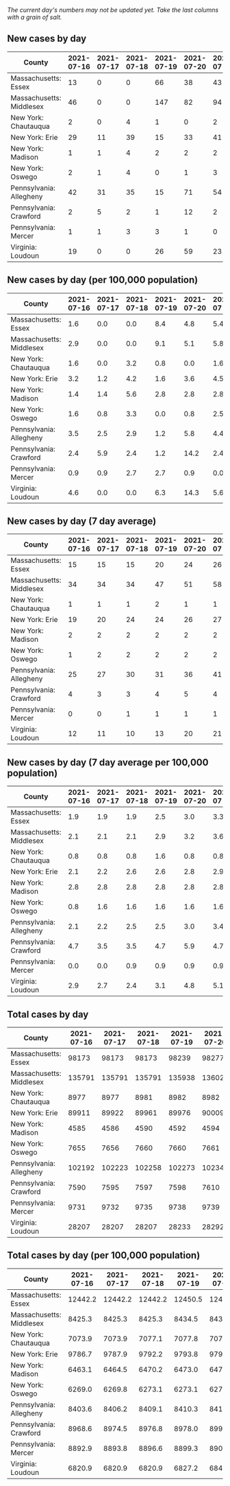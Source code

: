 _The current day's numbers may not be updated yet. Take the last columns with a grain of salt._
## New cases by day

| County | 2021-07-16 | 2021-07-17 | 2021-07-18 | 2021-07-19 | 2021-07-20 | 2021-07-21 | 2021-07-22 |
| --- | --- | --- | --- | --- | --- | --- | --- |
| Massachusetts: Essex | 13 | 0 | 0 | 66 | 38 | 43 |  |
| Massachusetts: Middlesex | 46 | 0 | 0 | 147 | 82 | 94 |  |
| New York: Chautauqua | 2 | 0 | 4 | 1 | 0 | 2 | 2 |
| New York: Erie | 29 | 11 | 39 | 15 | 33 | 41 | 40 |
| New York: Madison | 1 | 1 | 4 | 2 | 2 | 2 | 1 |
| New York: Oswego | 2 | 1 | 4 | 0 | 1 | 3 | 6 |
| Pennsylvania: Allegheny | 42 | 31 | 35 | 15 | 71 | 54 | 51 |
| Pennsylvania: Crawford | 2 | 5 | 2 | 1 | 12 | 2 |  |
| Pennsylvania: Mercer | 1 | 1 | 3 | 3 | 1 | 0 | 3 |
| Virginia: Loudoun | 19 | 0 | 0 | 26 | 59 | 23 | 22 |

## New cases by day (per 100,000 population)

| County | 2021-07-16 | 2021-07-17 | 2021-07-18 | 2021-07-19 | 2021-07-20 | 2021-07-21 | 2021-07-22 |
| --- | --- | --- | --- | --- | --- | --- | --- |
| Massachusetts: Essex | 1.6 | 0.0 | 0.0 | 8.4 | 4.8 | 5.4 |  |
| Massachusetts: Middlesex | 2.9 | 0.0 | 0.0 | 9.1 | 5.1 | 5.8 |  |
| New York: Chautauqua | 1.6 | 0.0 | 3.2 | 0.8 | 0.0 | 1.6 | 1.6 |
| New York: Erie | 3.2 | 1.2 | 4.2 | 1.6 | 3.6 | 4.5 | 4.4 |
| New York: Madison | 1.4 | 1.4 | 5.6 | 2.8 | 2.8 | 2.8 | 1.4 |
| New York: Oswego | 1.6 | 0.8 | 3.3 | 0.0 | 0.8 | 2.5 | 4.9 |
| Pennsylvania: Allegheny | 3.5 | 2.5 | 2.9 | 1.2 | 5.8 | 4.4 | 4.2 |
| Pennsylvania: Crawford | 2.4 | 5.9 | 2.4 | 1.2 | 14.2 | 2.4 |  |
| Pennsylvania: Mercer | 0.9 | 0.9 | 2.7 | 2.7 | 0.9 | 0.0 | 2.7 |
| Virginia: Loudoun | 4.6 | 0.0 | 0.0 | 6.3 | 14.3 | 5.6 | 5.3 |

## New cases by day (7 day average)

| County | 2021-07-16 | 2021-07-17 | 2021-07-18 | 2021-07-19 | 2021-07-20 | 2021-07-21 | 2021-07-22 |
| --- | --- | --- | --- | --- | --- | --- | --- |
| Massachusetts: Essex | 15 | 15 | 15 | 20 | 24 | 26 |  |
| Massachusetts: Middlesex | 34 | 34 | 34 | 47 | 51 | 58 |  |
| New York: Chautauqua | 1 | 1 | 1 | 2 | 1 | 1 | 2 |
| New York: Erie | 19 | 20 | 24 | 24 | 26 | 27 | 30 |
| New York: Madison | 2 | 2 | 2 | 2 | 2 | 2 | 2 |
| New York: Oswego | 1 | 2 | 2 | 2 | 2 | 2 | 2 |
| Pennsylvania: Allegheny | 25 | 27 | 30 | 31 | 36 | 41 | 43 |
| Pennsylvania: Crawford | 4 | 3 | 3 | 4 | 5 | 4 |  |
| Pennsylvania: Mercer | 0 | 0 | 1 | 1 | 1 | 1 | 2 |
| Virginia: Loudoun | 12 | 11 | 10 | 13 | 20 | 21 | 21 |

## New cases by day (7 day average per 100,000 population)

| County | 2021-07-16 | 2021-07-17 | 2021-07-18 | 2021-07-19 | 2021-07-20 | 2021-07-21 | 2021-07-22 |
| --- | --- | --- | --- | --- | --- | --- | --- |
| Massachusetts: Essex | 1.9 | 1.9 | 1.9 | 2.5 | 3.0 | 3.3 |  |
| Massachusetts: Middlesex | 2.1 | 2.1 | 2.1 | 2.9 | 3.2 | 3.6 |  |
| New York: Chautauqua | 0.8 | 0.8 | 0.8 | 1.6 | 0.8 | 0.8 | 1.6 |
| New York: Erie | 2.1 | 2.2 | 2.6 | 2.6 | 2.8 | 2.9 | 3.3 |
| New York: Madison | 2.8 | 2.8 | 2.8 | 2.8 | 2.8 | 2.8 | 2.8 |
| New York: Oswego | 0.8 | 1.6 | 1.6 | 1.6 | 1.6 | 1.6 | 1.6 |
| Pennsylvania: Allegheny | 2.1 | 2.2 | 2.5 | 2.5 | 3.0 | 3.4 | 3.5 |
| Pennsylvania: Crawford | 4.7 | 3.5 | 3.5 | 4.7 | 5.9 | 4.7 |  |
| Pennsylvania: Mercer | 0.0 | 0.0 | 0.9 | 0.9 | 0.9 | 0.9 | 1.8 |
| Virginia: Loudoun | 2.9 | 2.7 | 2.4 | 3.1 | 4.8 | 5.1 | 5.1 |

## Total cases by day

| County | 2021-07-16 | 2021-07-17 | 2021-07-18 | 2021-07-19 | 2021-07-20 | 2021-07-21 | 2021-07-22 |
| --- | --- | --- | --- | --- | --- | --- | --- |
| Massachusetts: Essex | 98173 | 98173 | 98173 | 98239 | 98277 | 98320 |  |
| Massachusetts: Middlesex | 135791 | 135791 | 135791 | 135938 | 136020 | 136114 |  |
| New York: Chautauqua | 8977 | 8977 | 8981 | 8982 | 8982 | 8984 | 8986 |
| New York: Erie | 89911 | 89922 | 89961 | 89976 | 90009 | 90050 | 90090 |
| New York: Madison | 4585 | 4586 | 4590 | 4592 | 4594 | 4596 | 4597 |
| New York: Oswego | 7655 | 7656 | 7660 | 7660 | 7661 | 7664 | 7670 |
| Pennsylvania: Allegheny | 102192 | 102223 | 102258 | 102273 | 102344 | 102398 | 102449 |
| Pennsylvania: Crawford | 7590 | 7595 | 7597 | 7598 | 7610 | 7612 |  |
| Pennsylvania: Mercer | 9731 | 9732 | 9735 | 9738 | 9739 | 9739 | 9742 |
| Virginia: Loudoun | 28207 | 28207 | 28207 | 28233 | 28292 | 28315 | 28337 |

## Total cases by day (per 100,000 population)

| County | 2021-07-16 | 2021-07-17 | 2021-07-18 | 2021-07-19 | 2021-07-20 | 2021-07-21 | 2021-07-22 |
| --- | --- | --- | --- | --- | --- | --- | --- |
| Massachusetts: Essex | 12442.2 | 12442.2 | 12442.2 | 12450.5 | 12455.4 | 12460.8 |  |
| Massachusetts: Middlesex | 8425.3 | 8425.3 | 8425.3 | 8434.5 | 8439.5 | 8445.4 |  |
| New York: Chautauqua | 7073.9 | 7073.9 | 7077.1 | 7077.8 | 7077.8 | 7079.4 | 7081.0 |
| New York: Erie | 9786.7 | 9787.9 | 9792.2 | 9793.8 | 9797.4 | 9801.9 | 9806.2 |
| New York: Madison | 6463.1 | 6464.5 | 6470.2 | 6473.0 | 6475.8 | 6478.6 | 6480.0 |
| New York: Oswego | 6269.0 | 6269.8 | 6273.1 | 6273.1 | 6273.9 | 6276.4 | 6281.3 |
| Pennsylvania: Allegheny | 8403.6 | 8406.2 | 8409.1 | 8410.3 | 8416.1 | 8420.6 | 8424.8 |
| Pennsylvania: Crawford | 8968.6 | 8974.5 | 8976.8 | 8978.0 | 8992.2 | 8994.6 |  |
| Pennsylvania: Mercer | 8892.9 | 8893.8 | 8896.6 | 8899.3 | 8900.2 | 8900.2 | 8903.0 |
| Virginia: Loudoun | 6820.9 | 6820.9 | 6820.9 | 6827.2 | 6841.4 | 6847.0 | 6852.3 |
